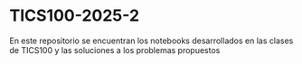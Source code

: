# TICS100-2025-2
En este repositorio se encuentran los notebooks desarrollados en las clases de TICS100 y las soluciones a los problemas propuestos
